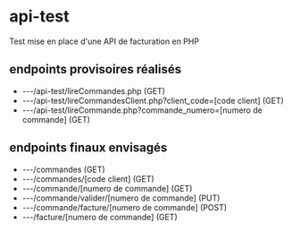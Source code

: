 # api-test
Test mise en place d'une API de facturation en PHP

## endpoints provisoires réalisés

* ---/api-test/lireCommandes.php (GET)
* ---/api-test/lireCommandesClient.php?client_code=[code client] (GET)
* ---/api-test/lireCommande.php?commande_numero=[numero de commande] (GET)

## endpoints finaux envisagés

* ---/commandes (GET)
* ---/commandes/[code client] (GET)
* ---/commande/[numero de commande] (GET)
* ---/commande/valider/[numero de commande] (PUT)
* ---/commande/facture/[numero de commande] (POST)
* ---/facture/[numero de commande] (GET)

